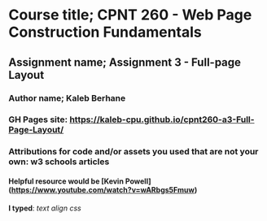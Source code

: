 # Course title; CPNT 260 - Web Page Construction Fundamentals
## Assignment name; Assignment 3 - Full-page Layout
### Author name; Kaleb Berhane
### GH Pages site: https://kaleb-cpu.github.io/cpnt260-a3-Full-Page-Layout/
### Attributions for code and/or assets you used that are not your own: w3 schools articles
#### Helpful resource would be [Kevin Powell] (https://www.youtube.com/watch?v=wARbgs5Fmuw)
  **I typed**: *text align css*
